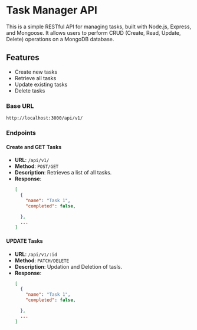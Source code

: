 # Task Manager API

This is a simple RESTful API for managing tasks, built with Node.js, Express, and Mongoose. It allows users to perform CRUD (Create, Read, Update, Delete) operations on a MongoDB database.

## Features

- Create new tasks
- Retrieve all tasks
- Update existing tasks
- Delete tasks


### Base URL

`http://localhost:3000/api/v1/`

### Endpoints

#### Create and GET  Tasks

- **URL**: `/api/v1/`
- **Method**: `POST/GET`
- **Description**: Retrieves a list of all tasks.
- **Response**:
  ```json
  [
    {
      "name": "Task 1",
      "completed": false,

    },
    ...
  ]


#### UPDATE Tasks
- **URL**: `/api/v1/:id`
- **Method**: `PATCH/DELETE`
- **Description**: Updation and Deletion of tasls.
- **Response**:
  ```json
  [
    {
      "name": "Task 1",
      "completed": false,

    },
    ...
  ]
